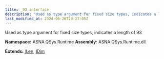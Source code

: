 ```yaml
---
title: _93 interface
description: "Used as type argument for fixed size types, indicates a length of 93  "
last_modified_at: 2024-06-26T20:27:05Z
---
```


Used as type argument for fixed size types, indicates a length of 93 

**Namespace:** ASNA.QSys.Runtime
**Assembly:** ASNA.QSys.Runtime.dll

**Extends:** [ILen](/reference/runtime/qsys-runtime/i-len.html), [IDim](/reference/runtime/qsys-runtime/i-dim.html)
<br>
<br>

